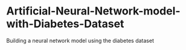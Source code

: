 # Artificial-Neural-Network-model-with-Diabetes-Dataset
 Building a neural network model using the diabetes dataset

